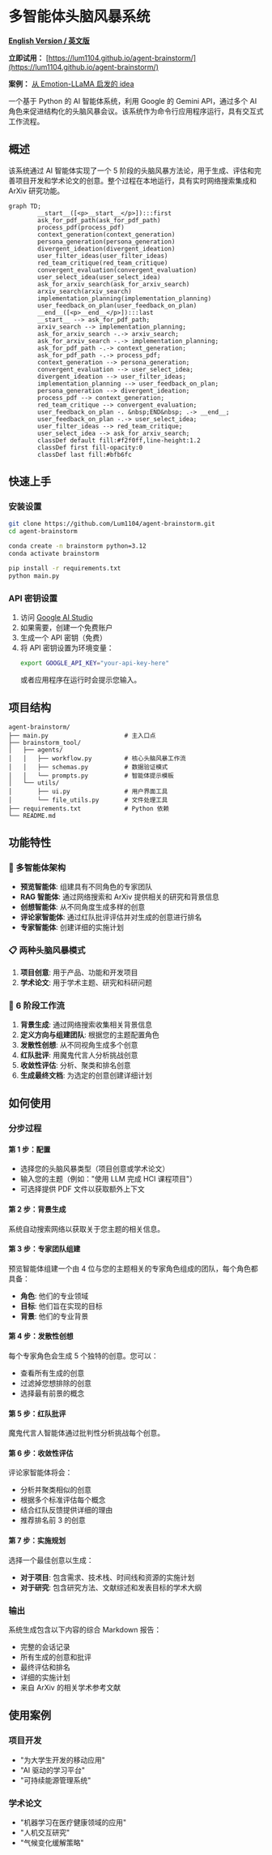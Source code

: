 # 多智能体头脑风暴系统

**[English Version / 英文版](./README.md)**

**立即试用：** [https://lum1104.github.io/agent-brainstorm/](https://lum1104.github.io/agent-brainstorm/)

**案例：** [从 Emotion-LLaMA 启发的 idea](./example.md)

一个基于 Python 的 AI 智能体系统，利用 Google 的 Gemini API，通过多个 AI 角色来促进结构化的头脑风暴会议。该系统作为命令行应用程序运行，具有交互式工作流程。

## 概述

该系统通过 AI 智能体实现了一个 5 阶段的头脑风暴方法论，用于生成、评估和完善项目开发和学术论文的创意。整个过程在本地运行，具有实时网络搜索集成和 ArXiv 研究功能。

```mermaid
graph TD;
        __start__([<p>__start__</p>]):::first
        ask_for_pdf_path(ask_for_pdf_path)
        process_pdf(process_pdf)
        context_generation(context_generation)
        persona_generation(persona_generation)
        divergent_ideation(divergent_ideation)
        user_filter_ideas(user_filter_ideas)
        red_team_critique(red_team_critique)
        convergent_evaluation(convergent_evaluation)
        user_select_idea(user_select_idea)
        ask_for_arxiv_search(ask_for_arxiv_search)
        arxiv_search(arxiv_search)
        implementation_planning(implementation_planning)
        user_feedback_on_plan(user_feedback_on_plan)
        __end__([<p>__end__</p>]):::last
        __start__ --> ask_for_pdf_path;
        arxiv_search --> implementation_planning;
        ask_for_arxiv_search -.-> arxiv_search;
        ask_for_arxiv_search -.-> implementation_planning;
        ask_for_pdf_path -.-> context_generation;
        ask_for_pdf_path -.-> process_pdf;
        context_generation --> persona_generation;
        convergent_evaluation --> user_select_idea;
        divergent_ideation --> user_filter_ideas;
        implementation_planning --> user_feedback_on_plan;
        persona_generation --> divergent_ideation;
        process_pdf --> context_generation;
        red_team_critique --> convergent_evaluation;
        user_feedback_on_plan -. &nbsp;END&nbsp; .-> __end__;
        user_feedback_on_plan -.-> user_select_idea;
        user_filter_ideas --> red_team_critique;
        user_select_idea --> ask_for_arxiv_search;
        classDef default fill:#f2f0ff,line-height:1.2
        classDef first fill-opacity:0
        classDef last fill:#bfb6fc
```

## 快速上手

### 安装设置
```bash
git clone https://github.com/Lum1104/agent-brainstorm.git
cd agent-brainstorm

conda create -n brainstorm python=3.12
conda activate brainstorm

pip install -r requirements.txt
python main.py
```

### API 密钥设置
1. 访问 [Google AI Studio](https://aistudio.google.com/apikey)
2. 如果需要，创建一个免费账户
3. 生成一个 API 密钥（免费）
4. 将 API 密钥设置为环境变量：
   ```bash
   export GOOGLE_API_KEY="your-api-key-here"
   ```
   或者应用程序在运行时会提示您输入。

## 项目结构
```
agent-brainstorm/
├── main.py                     # 主入口点
├── brainstorm_tool/
│   ├── agents/
│   │   ├── workflow.py         # 核心头脑风暴工作流
│   │   ├── schemas.py          # 数据验证模式
│   │   └── prompts.py          # 智能体提示模板
│   └── utils/
│       ├── ui.py               # 用户界面工具
│       └── file_utils.py       # 文件处理工具
├── requirements.txt            # Python 依赖
└── README.md
```

## 功能特性

### 🤖 多智能体架构
- **预览智能体**: 组建具有不同角色的专家团队
- **RAG 智能体**: 通过网络搜索和 ArXiv 提供相关的研究和背景信息
- **创想智能体**: 从不同角度生成多样的创意
- **评论家智能体**: 通过红队批评评估并对生成的创意进行排名
- **专家智能体**: 创建详细的实施计划

### 📋 两种头脑风暴模式
1. **项目创意**: 用于产品、功能和开发项目
2. **学术论文**: 用于学术主题、研究和科研问题

### 🔄 6 阶段工作流
1. **背景生成**: 通过网络搜索收集相关背景信息
2. **定义方向与组建团队**: 根据您的主题配置角色
3. **发散性创想**: 从不同视角生成多个创意
4. **红队批评**: 用魔鬼代言人分析挑战创意
5. **收敛性评估**: 分析、聚类和排名创意
6. **生成最终文档**: 为选定的创意创建详细计划

## 如何使用

### 分步过程

#### 第 1 步：配置
- 选择您的头脑风暴类型（项目创意或学术论文）
- 输入您的主题（例如："使用 LLM 完成 HCI 课程项目"）
- 可选择提供 PDF 文件以获取额外上下文

#### 第 2 步：背景生成
系统自动搜索网络以获取关于您主题的相关信息。

#### 第 3 步：专家团队组建
预览智能体组建一个由 4 位与您的主题相关的专家角色组成的团队，每个角色都具备：
- **角色**: 他们的专业领域
- **目标**: 他们旨在实现的目标
- **背景**: 他们的专业背景

#### 第 4 步：发散性创想
每个专家角色会生成 5 个独特的创意。您可以：
- 查看所有生成的创意
- 过滤掉您想排除的创意
- 选择最有前景的概念

#### 第 5 步：红队批评
魔鬼代言人智能体通过批判性分析挑战每个创意。

#### 第 6 步：收敛性评估
评论家智能体将会：
- 分析并聚类相似的创意
- 根据多个标准评估每个概念
- 结合红队反馈提供详细的理由
- 推荐排名前 3 的创意

#### 第 7 步：实施规划
选择一个最佳创意以生成：
- **对于项目**: 包含需求、技术栈、时间线和资源的实施计划
- **对于研究**: 包含研究方法、文献综述和发表目标的学术大纲

### 输出
系统生成包含以下内容的综合 Markdown 报告：
- 完整的会话记录
- 所有生成的创意和批评
- 最终评估和排名
- 详细的实施计划
- 来自 ArXiv 的相关学术参考文献

## 使用案例

### 项目开发
- "为大学生开发的移动应用"
- "AI 驱动的学习平台"
- "可持续能源管理系统"

### 学术论文
- "机器学习在医疗健康领域的应用"
- "人机交互研究"
- "气候变化缓解策略"